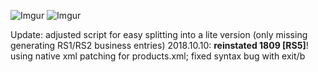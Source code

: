 ![Imgur](https://i.imgur.com/0HXbP1u.png)
![Imgur](https://i.imgur.com/wSd1DlZ.png)

Update: adjusted script for easy splitting into a lite version (only missing generating RS1/RS2 business entries)
2018.10.10: __reinstated 1809 \[RS5\]__! using native xml patching for products.xml; fixed syntax bug with exit/b